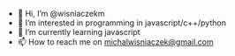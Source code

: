 - 👋 Hi, I’m @wisniaczekm
- 👀 I’m interested in programming in javascript/c++/python
- 🌱 I’m currently learning javascript
- 📫 How to reach me on michalwisniaczek@gmail.com

<!---
wisniaczekm/wisniaczekm is a ✨ special ✨ repository because its `README.md` (this file) appears on your GitHub profile.
You can click the Preview link to take a look at your changes.
--->

